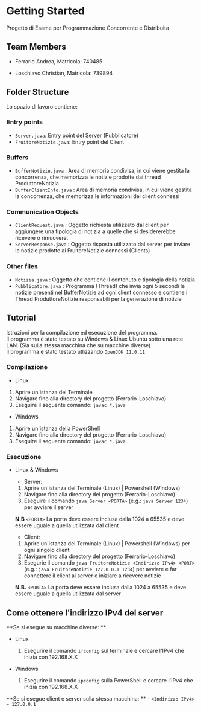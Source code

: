# Getting Started

Progetto di Esame per Programmazione Concorrente e Distribuita

## Team Members 

- Ferrario Andrea, 
    Matricola: 740485

- Loschiavo Christian,
    Matricola: 739894

## Folder Structure

Lo spazio di lavoro contiene:

### Entry points

- `Server.java`: Entry point del Server (Pubblicatore)
- `FruitoreNotizie.java`: Entry point del Client

### Buffers
- `BufferNotizie.java` : Area di memoria condivisa, in cui viene gestita la concorrenza, che memorizza le notizie prodotte dai thread ProduttoreNotizia
- `BufferClientInfo.java` : Area di memoria condivisa, in cui viene gestita la concorrenza, che memorizza le informazioni dei client connessi

### Communication Objects
- `ClientRequest.java` : Oggetto richiesta utilizzato dal client per aggiungere una tipologia di notizia a quelle che si desidererebbe ricevere o rimuovere.
- `ServerResponse.java` : Oggetto risposta utilizzato dal server per inviare le notizie prodotte ai FruitoreNotizie connessi (Clients)

### Other files
- `Notizia.java` : Oggetto che contiene il contenuto e tipologia della notizia
- `Pubblicatore.java` : Programma (Thread) che invia ogni 5 secondi le notizie presenti nel BufferNotizie ad ogni client connesso e contiene i Thread ProduttoreNotizie responsabili per la generazione di notizie

## Tutorial
Istruzioni per la compilazione ed esecuzione del programma.  
Il programma è stato testato su Windows & Linux Ubuntu sotto una rete LAN. (Sia sulla stessa macchina che su macchine diverse)  
Il programma è stato testato utlizzando `OpenJDK 11.0.11`
    
### Compilazione
- Linux
1. Aprire un'istanza del Terminale
2. Navigare fino alla directory del progetto (Ferrario-Loschiavo)
3. Eseguire il seguente comando: ``` javac *.java ```

- Windows
1. Aprire un'istanza della PowerShell
2. Navigare fino alla directory del progetto (Ferrario-Loschiavo)
3. Eseguire il seguente comando: ``` javac *.java ```


### Esecuzione 
- Linux & Windows
    - Server: 
    1. Aprire un'istanza del Terminale (Linux) | Powershell (Windows)
    2. Navigare fino alla directory del progetto (Ferrario-Loschiavo)
    3. Eseguire il comando ``` java Server <PORTA> ``` (e.g.: ``` java Server 1234 ```) per avviare il server

    **N.B** ``` <PORTA> ``` La porta deve essere inclusa dalla 1024 a 65535 e deve essere uguale a quella utilizzata dal client

    
    - Client:
    1. Aprire un'istanza del Terminale (Linux) | Powershell (Windows) per ogni singolo client
    2. Navigare fino alla directory del progetto (Ferrario-Loschiavo)
    3. Esegurie il comando ``` java FruitoreNotizie <Indirizzo IPv4> <PORT> ``` (e.g.: ``` java FruitoreNotizie 127.0.0.1 1234 ```) per avviare e far connettere il client al server e iniziare a ricevere notizie

    **N.B.** ``` <PORTA> ``` La porta deve essere inclusa dalla 1024 a 65535 e deve essere uguale a quella utilizzata dal server
        
## Come ottenere l'indirizzo IPv4 del server
**Se si esegue su macchine diverse: **
- Linux
    1. Esegurire il comando ``` ifconfig ``` sul terminale e cercare l'IPv4 che inizia con 192.168.X.X

- Windows
    1. Esegurire il comando ``` ipconfig ``` sulla PowerShell e cercare l'IPv4 che inizia con 192.168.X.X

**Se si esegue client e server sulla stessa macchina: **
    - ``` <Indirizzo IPv4> = 127.0.0.1 ```
    
    



            
         
                                



